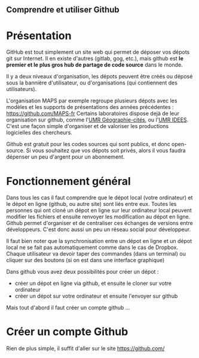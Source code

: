 ## Comprendre et utiliser Github

# Présentation

GitHub est tout simplement un site web qui permet de déposer vos dépots git sur Internet. Il en existe d'autres (gitlab, gog, etc.), mais github est **le premier et le plus gros hub de partage de code source** dans le monde.

Il y a deux niveaux d'organisation, les dépots peuvent être créés ou déposé sous la bannière d'utilisateur, ou d'organisations (qui contiennent des utilisateurs).

L'organisation MAPS par exemple regroupe plusieurs dépots avec les modèles et les supports de présentations des années précédentes : https://github.com/MAPS-fr Certains laboratoires dispose dejà de leur organisation sur github, comme l'[UMR Géographie-cités](https://github.com/Geographie-cites), ou l'[UMR IDEES](https://github.com/IDEES-Rouen). C'est une façon simple d'organiser et de valoriser les productions logicielles des chercheurs.

Github est gratuit pour les codes sources qui sont publics, et donc open-source. Si vous souhaitez que vos dépots soit privés, alors il vous faudra dépenser un peu d'argent pour un abonnement.

# Fonctionnement général

Dans tous les cas il faut comprendre que le dépot local (votre ordinateur) et le dépot en ligne (github, ou autre site) sont liés entre eux. Toutes les personnes qui ont cloné un dépot en ligne sur leur ordinateur local peuvent modifier les fichiers et ensuite renvoyer les modification au dépot en ligne. Github permet d'organiser et de centraliser ces échanges de versions entre développeurs. C'est donc aussi un peu un réseau social pour développeur.

Il faut bien noter que la synchronisation entre un dépot en ligne et un dépot local ne se fait pas automatiquement comme dans le cas de Dropbox. Chaque utilisateur va devoir taper des commandes (dans un terminal) ou cliquer sur des boutons (si on est dans une interface graphique)

Dans github vous avez deux possibilités pour créer un dépot :
- créer un dépot en ligne via github, et ensuite le cloner sur votre ordinateur
- créer un dépot sur votre ordinateur et ensuite l'envoyer sur github

Mais tout d'abord il faut créer un compte github ...
 
# Créer un compte Github

Rien de plus simple, il suffit d'aller sur le site https://github.com/

